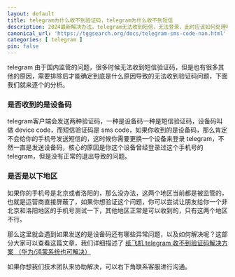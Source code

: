 ```yaml
---
layout: default
title: telegram为什么收不到验证码，telegram为什么收不到短信
description: 2024最新解决办法，telegram无法收到短信，无法登录，此时应该如何处理呢？应该如何才能收到telegram短信验证码登录呢？
canonical_url: 'https://tggsearch.org/docs/telegram-sms-code-nan.html'
categories: [ telegram ]
pin: false
---
```

telegram 由于国内监管的问题，很多时候无法收到短信验证码，但是也有很多其他的原因，需要排除后才能确定到底是什么原因导致的无法收到验证码问题，下面我们就来逐个的分析。

### 是否收到的是设备码
telegram客户端会发送两种验证码，一种是设备码一种是短信验证码，设备码叫做 device code，而短信验证码是 sms code，如果你收到的是设备码，那么肯定不会给你的手机号发送短信的，这时候你需要更换一个设备来登录 telegram，不然一直是发送设备码，核心的原因是你这个设备曾经登录过这个手机号的 telegram，但是没有正常的退出导致的问题。

### 是否是以下地区
如果你的手机号是北京或者洛阳的，那么没办法，这两个地区当前都是被监管的，也就是运营商直接屏蔽了，如果你想验证这个问题，你可以尝试让朋友给你一个非北京和洛阳地区的手机号测试一下，其他地区正常是可以收到的，只有这两个地区不行。

那么这里就会遇到如果发送的是设备码还有哪些异常问题，以及如何解决呢？这部分大家可以查看这篇文章，我们详细描述了 [纸飞机 telegram 收不到验证码解决方案 （华为/鸿蒙系统也可解决）](./telegram-no-sms-code.html)

如果你想我们技术团队来协助解决，可以右下角联系客服进行沟通。